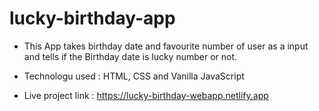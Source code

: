 # lucky-birthday-app

- This App takes birthday date and favourite number of user as a input and tells if the Birthday date is lucky number or not.

- Technologu used : HTML, CSS and Vanilla JavaScript
- Live project link : https://lucky-birthday-webapp.netlify.app
